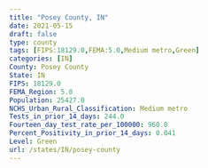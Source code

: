 ```yaml
---
title: "Posey County, IN"
date: 2021-05-15
draft: false
type: county
tags: [FIPS:18129.0,FEMA:5.0,Medium metro,Green]
categories: [IN]
County: Posey County
State: IN
FIPS: 18129.0
FEMA_Region: 5.0
Population: 25427.0
NCHS_Urban_Rural_Classification: Medium metro
Tests_in_prior_14_days: 244.0
Fourteen_day_test_rate_per_100000: 960.0
Percent_Positivity_in_prior_14_days: 0.041
Level: Green
url: /states/IN/posey-county
---
```



